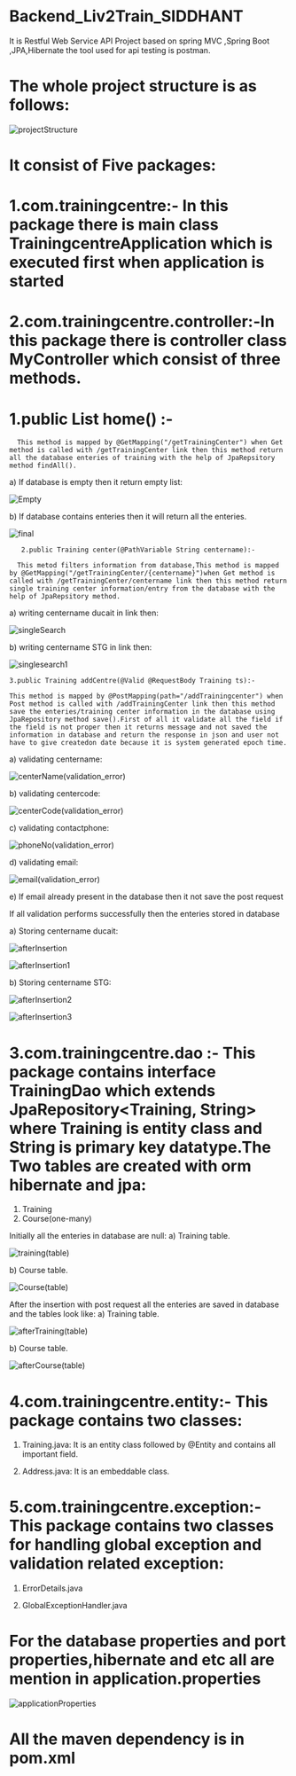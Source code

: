 # Backend_Liv2Train_SIDDHANT
It is Restful Web Service API Project based on spring MVC ,Spring Boot ,JPA,Hibernate
the tool used for api testing is postman.

# The whole project structure is as follows:

![projectStructure](https://user-images.githubusercontent.com/66818761/85326448-f12fa580-b4ea-11ea-812b-4a8b4f7ddfa3.png)

# It consist of Five packages:

# 1.com.trainingcentre:- In this package there is main class TrainingcentreApplication which is executed first when application is started

# 2.com.trainingcentre.controller:-In this package there is controller class MyController which consist of three methods.
 # 1.public List<Training> home() :-
 
      This method is mapped by @GetMapping("/getTrainingCenter") when Get method is called with /getTrainingCenter link then this method return all the database enteries of training with the help of JpaRepsitory method findAll().
  
  a) If database is empty then it return empty list:
  
 ![Empty](https://user-images.githubusercontent.com/66818761/85323002-e5d97b80-b4e4-11ea-8a36-765153b0819e.png)
 
  b) If database contains enteries then it will return all the enteries.
  
 ![final](https://user-images.githubusercontent.com/66818761/85323028-effb7a00-b4e4-11ea-8ce3-36617b1abc5a.png)
  
       2.public Training center(@PathVariable String centername):-
       
      This metod filters information from database,This method is mapped by @GetMapping("/getTrainingCenter/{centername}")when Get method is called with /getTrainingCenter/centername link then this method return single training center information/entry from the database with the help of JpaRepsitory method.
  
  a) writing centername ducait in link then:
  
  ![singleSearch](https://user-images.githubusercontent.com/66818761/85323523-c2630080-b4e5-11ea-83d4-e7498ff07353.png)

  b) writing centername STG in link then:
  
  ![singlesearch1](https://user-images.githubusercontent.com/66818761/85323536-cabb3b80-b4e5-11ea-96ff-38a07f56b656.png)


    3.public Training addCentre(@Valid @RequestBody Training ts):-
    
    This method is mapped by @PostMapping(path="/addTrainingcenter") when Post method is called with /addTrainingCenter link then this method save the enteries/training center information in the database using JpaRepository method save().First of all it validate all the field if the field is not proper then it returns message and not saved the information in database and return the response in json and user not have to give createdon date because it is system generated epoch time.
    
  a) validating centername:
  
![centerName(validation_error)](https://user-images.githubusercontent.com/66818761/85360187-08e04b80-b536-11ea-9cfa-7fd1adb3dff9.png)

  
  b) validating centercode:
  
![centerCode(validation_error)](https://user-images.githubusercontent.com/66818761/85324120-e410b780-b4e6-11ea-9789-c3389eadc58c.png)

  c) validating contactphone:
  
![phoneNo(validation_error)](https://user-images.githubusercontent.com/66818761/85324132-ea069880-b4e6-11ea-8d38-9ddbdb049950.png)

  d) validating email:
  
![email(validation_error)](https://user-images.githubusercontent.com/66818761/85324146-eecb4c80-b4e6-11ea-8a68-275ecf0a3aee.png)

  e) If email already present in the database then it not save the post request
  
  If all validation performs successfully then the enteries stored in database
  
  a) Storing centername ducait:
  
  
![afterInsertion](https://user-images.githubusercontent.com/66818761/85324509-99436f80-b4e7-11ea-8488-1650abf03a71.png)


![afterInsertion1](https://user-images.githubusercontent.com/66818761/85324514-9d6f8d00-b4e7-11ea-92b3-ea273cef43a6.png)

  b) Storing centername STG:
  
![afterInsertion2](https://user-images.githubusercontent.com/66818761/85324525-a1031400-b4e7-11ea-91af-ddcf7cd476e8.png)

![afterInsertion3](https://user-images.githubusercontent.com/66818761/85324549-abbda900-b4e7-11ea-969b-15a421375c84.png)


# 3.com.trainingcentre.dao :- This package contains interface TrainingDao which  extends JpaRepository<Training, String> where Training is entity class and String is primary key datatype.The Two tables are created with orm hibernate and jpa:
 1) Training
 2) Course(one-many)
 
 Initially all the enteries in database are null:
 a) Training table.
 
 ![training(table)](https://user-images.githubusercontent.com/66818761/85325111-b462af00-b4e8-11ea-97bc-f16c75f37bc4.png)

 b) Course table.
 
 ![Course(table)](https://user-images.githubusercontent.com/66818761/85325128-ba589000-b4e8-11ea-9578-19d854f5874a.png)
 
 After the insertion with post request all the enteries are saved in database and the tables look like:
 a) Training table.
 
 
![afterTraining(table)](https://user-images.githubusercontent.com/66818761/85325138-c04e7100-b4e8-11ea-85dd-0d2722fe77f4.png)

 b) Course table.
 
![afterCourse(table)](https://user-images.githubusercontent.com/66818761/85325148-c5132500-b4e8-11ea-9679-9a8b5e726c81.png)

 # 4.com.trainingcentre.entity:- This package contains two classes:
 
 1) Training.java: It is an entity class followed by @Entity and contains all important field.
 
 2) Address.java: It is an embeddable class.
 
 # 5.com.trainingcentre.exception:- This package contains two classes for handling global exception and validation related exception:
 
 1) ErrorDetails.java
 
 2) GlobalExceptionHandler.java

# For the database properties and port properties,hibernate and etc all are mention in application.properties

![applicationProperties](https://user-images.githubusercontent.com/66818761/85326211-8c744b00-b4ea-11ea-98a4-981ae0c7b001.png)

# All the maven dependency is in pom.xml
